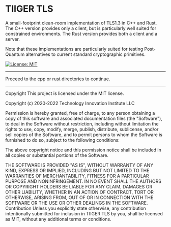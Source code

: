 # TIIGER TLS

A small-footprint clean-room implementation of TLS1.3 in C++ and Rust. The C++ version provides only a client, but is particularly well suited
for constrained environments. The Rust version provides both a client and a server. 

Note that these implementations are particularly suited for testing Post-Quantum alternatives to current standard cryptographic primitives.

[![License: MIT](https://img.shields.io/badge/License-MIT-yellow.svg)](https://opensource.org/licenses/MIT)

---

Proceed to the cpp or rust directories to continue.

---

Copyright
This project is licensed under the MIT license.

Copyright (c) 2020-2022 Technology Innovation Institute LLC

Permission is hereby granted, free of charge, to any person obtaining a copy
of this software and associated documentation files (the "Software"), to deal
in the Software without restriction, including without limitation the rights
to use, copy, modify, merge, publish, distribute, sublicense, and/or sell
copies of the Software, and to permit persons to whom the Software is
furnished to do so, subject to the following conditions:

The above copyright notice and this permission notice shall be included in all
copies or substantial portions of the Software.

THE SOFTWARE IS PROVIDED "AS IS", WITHOUT WARRANTY OF ANY KIND, EXPRESS OR
IMPLIED, INCLUDING BUT NOT LIMITED TO THE WARRANTIES OF MERCHANTABILITY,
FITNESS FOR A PARTICULAR PURPOSE AND NONINFRINGEMENT. IN NO EVENT SHALL THE
AUTHORS OR COPYRIGHT HOLDERS BE LIABLE FOR ANY CLAIM, DAMAGES OR OTHER
LIABILITY, WHETHER IN AN ACTION OF CONTRACT, TORT OR OTHERWISE, ARISING FROM,
OUT OF OR IN CONNECTION WITH THE SOFTWARE OR THE USE OR OTHER DEALINGS IN THE
SOFTWARE.
Contribution
Unless you explicitly state otherwise, any contribution intentionally submitted for inclusion in TIIGER TLS by you, shall be licensed as MIT, without any additional terms or conditions.

